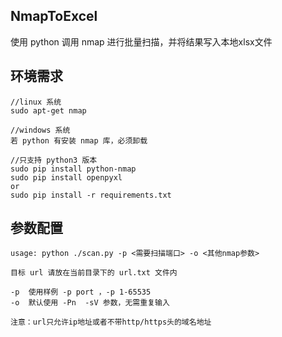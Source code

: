 ## NmapToExcel

使用 python 调用 nmap 进行批量扫描，并将结果写入本地xlsx文件

## 环境需求

```
//linux 系统
sudo apt-get nmap

//windows 系统
若 python 有安装 nmap 库，必须卸载

//只支持 python3 版本
sudo pip install python-nmap
sudo pip install openpyxl
or
sudo pip install -r requirements.txt
```

## 参数配置
```
usage: python ./scan.py -p <需要扫描端口> -o <其他nmap参数>

目标 url 请放在当前目录下的 url.txt 文件内

-p  使用样例 -p port ，-p 1-65535
-o  默认使用 -Pn  -sV 参数，无需重复输入

注意：url只允许ip地址或者不带http/https头的域名地址     
```